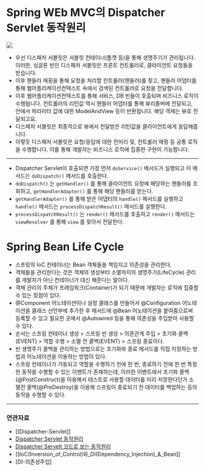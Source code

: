 # Spring WEb MVC의 Dispatcher Servlet 동작원리

![](https://img1.daumcdn.net/thumb/R1280x0/?scode=mtistory2&fname=https%3A%2F%2Fblog.kakaocdn.net%2Fdn%2FHgZeJ%2FbtrfoTlO2uZ%2F14G2NA51AuEf8sSpemccv0%2Fimg.jpg)

- 우선 디스패처 서블릿은 서블릿 컨테이너(톰캣 등)을 통해 생명주기가 관리됩니다. 이러한, 싱글톤 빈인 디스패처 서블릿은 프론트 컨트롤러로, 클라이언트 요청들을 받습니다.
- 이후 핸들러 매핑을 통해 요청을 처리할 컨트롤러(핸들러)를 찾고, 핸들러 어댑터를 통해 웹어플리케이션컨텍스트 속에서 검색된 컨트롤러로 요청을 전달합니다. 
- 이후 웹어플리케이션컨텍스트를 통해 서비스, DB 빈들이 호출되며 비즈니스 로직이 수행됩니다. 컨트롤러의 리턴값 역시 핸들러 어댑터를 통해 뷰리졸버에 전달되고, 안에서 파라미터 값에 대한 ModelAndView 등이 반환됩니다. 해당 객체는 뷰로 전달되고요.
- 디스패처 서블릿은 최종적으로 뷰에서 전달받은 리턴값을 클라이언트에게 응답해줍니다.  
- 이렇듯 디스패처 서블릿은 요청/응답에 대한 전처리 및, 컨트롤러 매핑 등 공통 로직을 수행합니다. 이를 통해 개발자는 비즈니스 로직에 집중한 구현이 가능합니다.

---

- Dispatcher Servlet이 호출되면 가장 먼저 `doService()` 메서드가 실행되고 이 메서드는 `doDispatch()` 메서드를 호출한다.
- `doDispatch()` 는 `getHandler()` 를 통해 클라이언트 요청에 해당하는 핸들러를 조회하고, `getHandlerAdapter()` 를 통해 해당 핸들러를 받는다. 
- `getHandlerAdapter()` 를 통해 받은 어댑터의 `handle()` 메서드를 실행하고 `handle()` 메서드는 `processDispatchResult()` 메서드를 실행한다.
- `processDispatchResult()` 는 `render()` 메서드를 호출하고 `render()` 메서드는 `viewResolver` 를 통해 `view` 를 찾아서 전달한다.


# Spring Bean Life Cycle

- 스프링의 IoC 컨테이너는 Bean 객체들을 책임지고 의존성을 관리한다.  
- 객체들을 관리한다는 것은 객체의 생성부터 소멸까지의 생명주기(LifeCycle) 관리를 개발자가 아닌 컨테이너가 대신 해준다는 말이다.  
- 객체 관리의 주체가 프레임워크(Container)가 되기 때문에 개발자는 로직에 집중할 수 있는 장점이 있다.
- @Component 어노테이션이나 설정 클래스를 만들어서 @Configuration 어노테이션을 클래스 선언부에 추가한 후 메서드에 @Bean 어노테이션을 붙여줌으로써 등록할 수 있고 필요한 곳에서 @Autowired 등을 통해 의존성을 주입받아 사용할 수 있다.
- 순서는 스프링 컨테이너 생성 > 스프링 빈 생성 > 의존관계 주입 > 초기화 콜백(EVENT) > 역할 수행 > 소멸 전 콜백(EVENT) > 스프링 종료이다.
- 빈 생명주기 콜백을 관리하는 방법으로는 초기화와 종료 메서드를 직접 지정하는 방법과 어노테이션을 이용하는 방법이 있다.
- 스프링 컨테이너가 가동되고 역할을 수행하기 전에 한 번, 종료하기 전에 한 번 특정한 동작을 수행할 수 있는 이벤트가 존재하는데, 이러한 이벤트에서 초기화 콜백(@PostConstruct)을 이용해서 테스트로 사용할 데이터를 미리 저장한다던가 소멸전 콜백(@PreDestroy)을 이용해 스프링이 종료되기 전 데이터를 백업하는 등의 동작을 수행할 수 있다.


---
### 연관자료
- [[Dispatcher-Servlet]]
- [Dispatcher Servlet 동작원리](https://velog.io/@ejung803/Spring-Web-MVC%EC%9D%98-Dispatcher-Servlet%EC%9D%98-%EB%8F%99%EC%9E%91-%EC%9B%90%EB%A6%AC)
- [Dispatcher Servelt 코드로 보는 동작원리](https://yejun-the-developer.tistory.com/m/4)
- [[IoC(Inversion_of_Control)와_DI(Dependency_Injection)_&_Bean]]
- [DI-의존성주입]